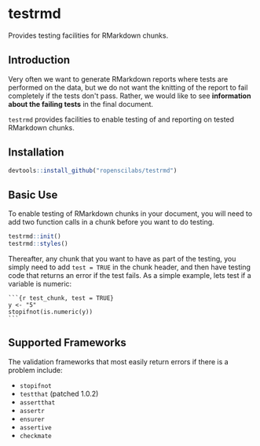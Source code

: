 # testrmd

Provides testing facilities for RMarkdown chunks.

## Introduction

Very often we want to generate RMarkdown reports where tests are performed on
the data, but we do not want the knitting of the report to fail completely 
if the tests don't pass. Rather, we would like to see **information about the
failing tests** in the final document.

`testrmd` provides facilities to enable testing of and reporting on tested
RMarkdown chunks.

## Installation

```r
devtools::install_github("ropenscilabs/testrmd")
```

## Basic Use

To enable testing of RMarkdown chunks in your document, you will need to add
two function calls in a chunk before you want to do testing.

```r
testrmd::init()
testrmd::styles()
```

Thereafter, any chunk that you want to have as part of the testing, you simply
need to add `test = TRUE` in the chunk header, and then have testing code
that returns an error if the test fails. As a simple example, lets test if
a variable is numeric:

    ```{r test_chunk, test = TRUE}
    y <- "5"
    stopifnot(is.numeric(y))
    ```

## Supported Frameworks

The validation frameworks that most easily return errors if there is a problem include:

* `stopifnot`
* `testthat` (patched 1.0.2)
* `assertthat`
* `assertr`
* `ensurer`
* `assertive`
* `checkmate`
